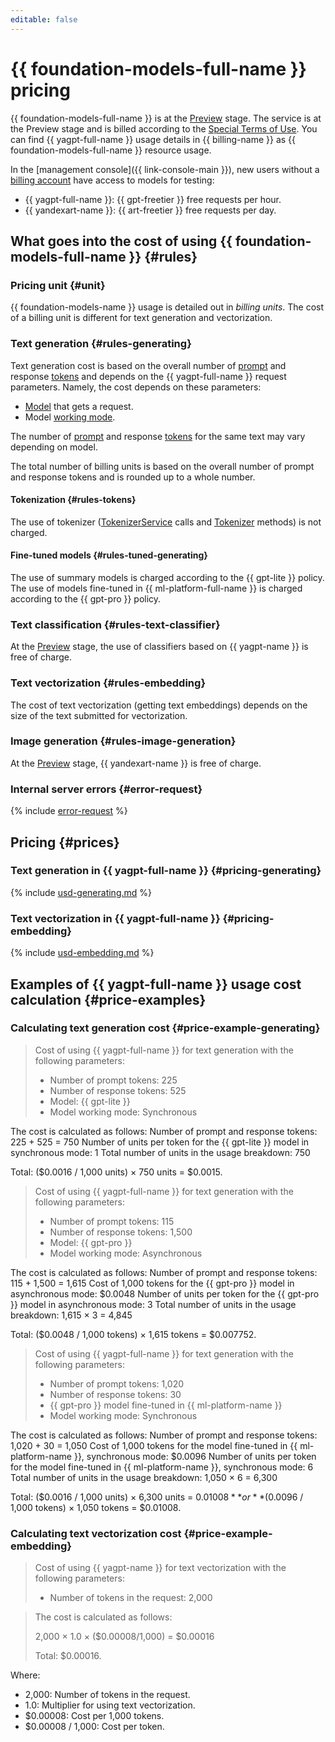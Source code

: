 ```yaml
---
editable: false
---
```


# {{ foundation-models-full-name }} pricing

{{ foundation-models-full-name }} is at the [Preview](../overview/concepts/launch-stages.md) stage. The service is at the Preview stage and is billed according to the [Special Terms of Use](https://yandex.ru/legal/cloud_specialterms/?lang=en#index__section_fk5_d4c_cgb). You can find {{ yagpt-full-name }} usage details in {{ billing-name }} as {{ foundation-models-full-name }} resource usage.

In the [management console]({{ link-console-main }}), new users without a [billing account](../billing/concepts/billing-account.md) have access to models for testing:
* {{ yagpt-full-name }}: {{ gpt-freetier }} free requests per hour.
* {{ yandexart-name }}: {{ art-freetier }} free requests per day.

## What goes into the cost of using {{ foundation-models-full-name }} {#rules}

### Pricing unit {#unit}

{{ foundation-models-name }} usage is detailed out in _billing units_. The cost of a billing unit is different for text generation and vectorization.

### Text generation {#rules-generating}

Text generation cost is based on the overall number of [prompt](concepts/index.md#working-mode) and response [tokens](concepts/yandexgpt/tokens.md) and depends on the {{ yagpt-full-name }} request parameters. Namely, the cost depends on these parameters:

* [Model](concepts/yandexgpt/models.md) that gets a request.
* Model [working mode](concepts/index.md#working-mode).

The number of [prompt](concepts/index.md) and response [tokens](concepts/yandexgpt/tokens.md) for the same text may vary depending on model.

The total number of billing units is based on the overall number of prompt and response tokens and is rounded up to a whole number.

#### Tokenization {#rules-tokens}

The use of tokenizer ([TokenizerService](./text-generation/api-ref/grpc/TokenizerService.md) calls and [Tokenizer](./text-generation/api-ref/Tokenizer/index.md) methods) is not charged.

#### Fine-tuned models {#rules-tuned-generating}

The use of summary models is charged according to the {{ gpt-lite }} policy. The use of models fine-tuned in {{ ml-platform-full-name }} is charged according to the {{ gpt-pro }} policy.

### Text classification {#rules-text-classifier}

At the [Preview](../overview/concepts/launch-stages.md) stage, the use of classifiers based on {{ yagpt-name }} is free of charge.

### Text vectorization {#rules-embedding}

The cost of text vectorization (getting text embeddings) depends on the size of the text submitted for vectorization.

### Image generation {#rules-image-generation}

At the [Preview](../overview/concepts/launch-stages.md) stage, {{ yandexart-name }} is free of charge.

### Internal server errors {#error-request}

{% include [error-request](../_includes/speechkit/error-request.md) %}


## Pricing {#prices}


### Text generation in {{ yagpt-full-name }} {#pricing-generating}




{% include [usd-generating.md](../_pricing/yandexgpt/usd-generating_new.md) %}


### Text vectorization in {{ yagpt-full-name }} {#pricing-embedding}




{% include [usd-embedding.md](../_pricing/yandexgpt/usd-embedding.md) %}


## Examples of {{ yagpt-full-name }} usage cost calculation {#price-examples}

### Calculating text generation cost {#price-example-generating}

> Cost of using {{ yagpt-full-name }} for text generation with the following parameters:
> * Number of prompt tokens: 225
> * Number of response tokens: 525
> * Model: {{ gpt-lite }}
> * Model working mode: Synchronous

The cost is calculated as follows:
Number of prompt and response tokens: 225 + 525 = 750
Number of units per token for the {{ gpt-lite }} model in synchronous mode: 1
Total number of units in the usage breakdown: 750

Total: ($0.0016 / 1,000 units) × 750 units = $0.0015.


> Cost of using {{ yagpt-full-name }} for text generation with the following parameters:
> * Number of prompt tokens: 115
> * Number of response tokens: 1,500
> * Model: {{ gpt-pro }}
> * Model working mode: Asynchronous

The cost is calculated as follows:
Number of prompt and response tokens: 115 + 1,500 = 1,615
Cost of 1,000 tokens for the {{ gpt-pro }} model in asynchronous mode: $0.0048
Number of units per token for the {{ gpt-pro }} model in asynchronous mode: 3
Total number of units in the usage breakdown: 1,615 × 3 = 4,845

Total: ($0.0048 / 1,000 tokens) × 1,615 tokens = $0.007752.


> Cost of using {{ yagpt-full-name }} for text generation with the following parameters:
> * Number of prompt tokens: 1,020
> * Number of response tokens: 30
> * {{ gpt-pro }} model fine-tuned in {{ ml-platform-name }}
> * Model working mode: Synchronous

The cost is calculated as follows:
Number of prompt and response tokens: 1,020 + 30 = 1,050
Cost of 1,000 tokens for the model fine-tuned in {{ ml-platform-name }}, synchronous mode: $0.0096
Number of units per token for the model fine-tuned in {{ ml-platform-name }}, synchronous mode: 6
Total number of units in the usage breakdown: 1,050 × 6 = 6,300

Total: ($0.0016 / 1,000 units) × 6,300 units = $0.01008 **or** ($0.0096 / 1,000 tokens) × 1,050 tokens = $0.01008.


### Calculating text vectorization cost {#price-example-embedding}

> Cost of using {{ yagpt-name }} for text vectorization with the following parameters:
> * Number of tokens in the request: 2,000

> The cost is calculated as follows:
>
> 2,000 × 1.0 × ($0.00008/1,000) = $0.00016
>
> Total: $0.00016.

Where:
* 2,000: Number of tokens in the request.
* 1.0: Multiplier for using text vectorization.
* $0.00008: Cost per 1,000 tokens.
* $0.00008 / 1,000: Cost per token.

